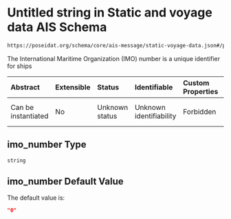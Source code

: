 # Untitled string in Static and voyage data AIS Schema

```txt
https://poseidat.org/schema/core/ais-message/static-voyage-data.json#/properties/imo_number
```

The International Maritime Organization (IMO) number is a unique identifier for ships

| Abstract            | Extensible | Status         | Identifiable            | Custom Properties | Additional Properties | Access Restrictions | Defined In                                                                                          |
| :------------------ | :--------- | :------------- | :---------------------- | :---------------- | :-------------------- | :------------------ | :-------------------------------------------------------------------------------------------------- |
| Can be instantiated | No         | Unknown status | Unknown identifiability | Forbidden         | Allowed               | none                | [static-voyage-data.json*](schemas/core/ais-message/static-voyage-data.json "open original schema") |

## imo_number Type

`string`

## imo_number Default Value

The default value is:

```json
"0"
```
